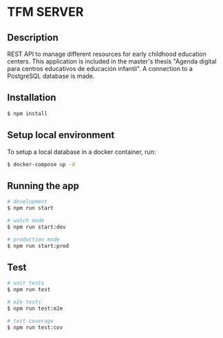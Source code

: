 # TFM SERVER

## Description

REST API to manage different resources for early childhood education centers. This application is included in the master's thesis "Agenda digital para centros educativos de educación infantil". A connection to a PostgreSQL database is made.
## Installation

```bash
$ npm install
```
## Setup local environment

To setup a local database in a docker container, run:

```bash
$ docker-compose up -d
```
## Running the app

```bash
# development
$ npm run start

# watch mode
$ npm run start:dev

# production mode
$ npm run start:prod
```

## Test

```bash
# unit tests
$ npm run test

# e2e tests
$ npm run test:e2e

# test coverage
$ npm run test:cov
```
